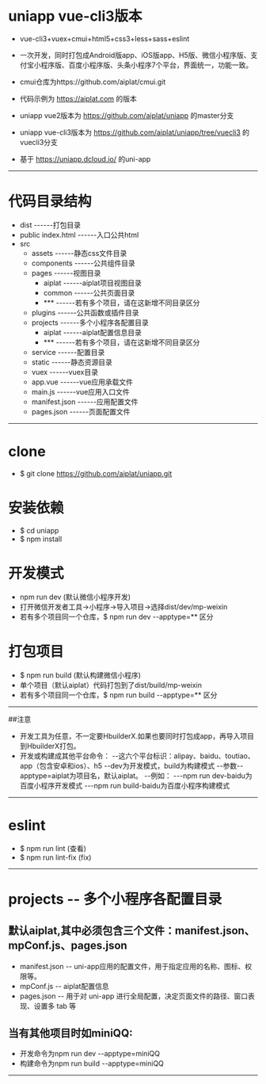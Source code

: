 # uniapp vue-cli3版本

 - vue-cli3+vuex+cmui+html5+css3+less+sass+eslint
 - 一次开发，同时打包成Android版app、iOS版app、H5版、微信小程序版、支付宝小程序版、百度小程序版、头条小程序7个平台，界面统一，功能一致。
 - cmui仓库为https://github.com/aiplat/cmui.git
 - 代码示例为 https://aiplat.com 的版本
 - uniapp vue2版本为 https://github.com/aiplat/uniapp 的master分支
 - uniapp vue-cli3版本为 https://github.com/aiplat/uniapp/tree/vuecli3 的vuecli3分支

 - 基于 https://uniapp.dcloud.io/ 的uni-app

---

# 代码目录结构
  - dist              ------打包目录
  - public
    index.html        ------入口公共html
  - src
    - assets          ------静态css文件目录
    - components      ------公共组件目录
    - pages           ------视图目录
      - aiplat        ------aiplat项目视图目录
      - common        ------公共页面目录
      - ***           ------若有多个项目，请在这新增不同目录区分
    - plugins         ------公共函数或插件目录
    - projects        ------多个小程序各配置目录
      - aiplat        ------aiplat配置信息目录
      - ***           ------若有多个项目，请在这新增不同目录区分
    - service         ------配置目录
    - static          ------静态资源目录
    - vuex            ------vuex目录
    - app.vue         ------vue应用承载文件
    - main.js         ------vue应用入口文件
    - manifest.json   ------应用配置文件
    - pages.json      ------页面配置文件

---

# clone
 - $ git clone https://github.com/aiplat/uniapp.git

# 安装依赖
 - $ cd uniapp
 - $ npm install

# 开发模式
 - npm run dev   (默认微信小程序开发)
 - 打开微信开发者工具->小程序->导入项目->选择dist/dev/mp-weixin
 - 若有多个项目同一个仓库，$ npm run dev --apptype=** 区分

# 打包项目
 - $ npm run build (默认构建微信小程序)
 - 单个项目（默认aiplat）代码打包到了dist/build/mp-weixin
 - 若有多个项目同一个仓库，$ npm run build --apptype=** 区分

---

##注意
 - 开发工具为任意，不一定要HbuilderX.如果也要同时打包成app，再导入项目到HbuilderX打包。
 - 开发或构建成其他平台命令：
 --这六个平台标识：alipay、baidu、toutiao、app（包含安卓和ios）、h5
 --dev为开发模式，build为构建模式
 --参数--apptype=aiplat为项目名，默认aiplat。
 --例如：
 ---npm run dev-baidu为百度小程序开发模式
 ---npm run build-baidu为百度小程序构建模式

---

# eslint
 - $ npm run lint      (查看)
 - $ npm run lint-fix  (fix)

---

# projects -- 多个小程序各配置目录
 ## 默认aiplat,其中必须包含三个文件：manifest.json、mpConf.js、pages.json
 - manifest.json  -- uni-app应用的配置文件，用于指定应用的名称、图标、权限等。
 - mpConf.js      -- aiplat配置信息
 - pages.json     -- 用于对 uni-app 进行全局配置，决定页面文件的路径、窗口表现、设置多 tab 等

 ## 当有其他项目时如miniQQ:
 - 开发命令为npm run dev --apptype=miniQQ
 - 构建命令为npm run build --apptype=miniQQ

---
